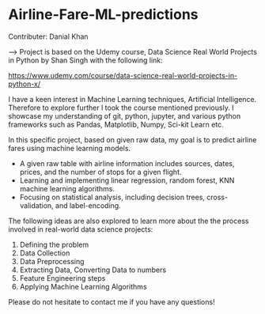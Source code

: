 # Airline-Fare-ML-predictions

Contributer: Danial Khan

--> Project is based on the Udemy course, Data Science Real World Projects in Python by Shan Singh with the following link:

https://www.udemy.com/course/data-science-real-world-projects-in-python-x/

I have a keen interest in Machine Learning techniques, Artificial Intelligence. Therefore to explore further I took the course mentioned previously. I showcase my understanding of git, python, jupyter, and various python frameworks such as Pandas, Matplotlib, Numpy, Sci-kit Learn etc.

In this specific project, based on given raw data, my goal is to predict airline fares using machine learning models.

-	A given raw table with airline information includes sources, dates, prices, and the number of stops for a given flight.
-	Learning and implementing linear regression, random forest, KNN machine learning algorithms.
-	Focusing on statistical analysis, including decision trees, cross-validation, and label-encoding.

The following ideas are also explored to learn more about the the process involved in real-world data science projects:
1. Defining the problem
2. Data Collection
3. Data Preprocessing
4. Extracting Data, Converting Data to numbers
5. Feature Engineering steps
6. Applying Machine Learning Algorithms

Please do not hesitate to contact me if you have any questions!
